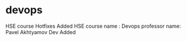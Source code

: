 # devops
HSE course 
Hotfixes Added
HSE course name : Devops
professor name: Pavel Akhtyamov
Dev Added